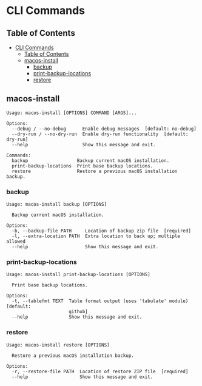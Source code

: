 # CLI Commands

## Table of Contents

- [CLI Commands](#cli-commands)
  - [Table of Contents](#table-of-contents)
  - [macos-install](#macos-install)
    - [backup](#backup)
    - [print-backup-locations](#print-backup-locations)
    - [restore](#restore)


## macos-install

```
Usage: macos-install [OPTIONS] COMMAND [ARGS]...

Options:
  --debug / --no-debug      Enable debug messages  [default: no-debug]
  --dry-run / --no-dry-run  Enable dry-run functionality  [default: dry-run]
  --help                    Show this message and exit.

Commands:
  backup                  Backup current macOS installation.
  print-backup-locations  Print base backup locations.
  restore                 Restore a previous macOS installation backup.
```

### backup

```
Usage: macos-install backup [OPTIONS]

  Backup current macOS installation.

Options:
  -b, --backup-file PATH     Location of backup zip file  [required]
  -l, --extra-location PATH  Extra location to back up; multiple allowed
  --help                     Show this message and exit.
```

### print-backup-locations

```
Usage: macos-install print-backup-locations [OPTIONS]

  Print base backup locations.

Options:
  -t, --tablefmt TEXT  Table format output (uses 'tabulate' module)  [default:
                       github]
  --help               Show this message and exit.
```

### restore

```
Usage: macos-install restore [OPTIONS]

  Restore a previous macOS installation backup.

Options:
  -r, --restore-file PATH  Location of restore ZIP file  [required]
  --help                   Show this message and exit.
```
